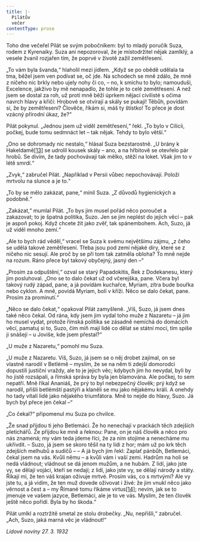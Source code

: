 ```yaml
---
title: |-
  Pilátův
  večer
contentType: prose
---
```


Toho dne večeřel Pilát se svým pobočníkem: byl to mladý poručík Suza, rodem z Kyrenaiky. Suza ani nepozoroval, že je místodržitel nějak zamlklý, a vesele žvanil rozjařen tím, že poprvé v životě zažil zemětřesení.

„To vám byla švanda,“ hlaholil mezi jídlem. „Když se po obědě udělala ta tma, běžel jsem ven podívat se, oč jde. Na schodech se mně zdálo, že mně z ničeho nic brkly nebo ujely nohy či co, – no, k smíchu to bylo; namouduši, Excelence, jakživo by mě nenapadlo, že tohle je to celé zemětřesení. A než jsem se dostal za roh, už proti mně běží úprkem nějací civilisté s očima navrch hlavy a křičí: Hrobové se otvírají a skály se pukají! Těbůh, povídám si, že by zemětřesení? Člověče, říkám si, máš ty štístko! To přece je dost vzácný přírodní úkaz, že?“

Pilát pokynul. „Jednou jsem už viděl zemětřesení,“ řekl. „To bylo v Cilicii, počkej, bude tomu sedmnáct let – tak nějak. Tehdy to bylo větší.“

„Ono se dohromady nic nestalo,“ hlásal Suza bezstarostně. „U brány k Hakeldamě[\[13\]](./resources/undefined) se udrolil kousek skály – ano, a na hřbitově se otevřelo pár hrobů. Se divím, že tady pochovávají tak mělko, stěží na loket. Však jim to v létě smrdí.“

„Zvyk,“ zabručel Pilát. „Například v Persii vůbec nepochovávají. Položí mrtvolu na slunce a je to.“

„To by se mělo zakázat, pane,“ mínil Suza. „Z důvodů hygienických a podobně.“

„Zakázat,“ mumlal Pilát. „To bys jim musel pořád něco poroučet a zakazovat; to je špatná politika, Suzo. Jen se jim neplést do jejich věcí – pak je aspoň pokoj. Když chcete žít jako zvěř, tak spánembohem. Ach, Suzo, já už viděl mnoho zemí.“

„Ale to bych rád věděl,“ vracel se Suza k svému největšímu zájmu, „z čeho se udělá takové zemětřesení. Třeba jsou pod zemí nějaké díry, které se z ničeho nic sesují. Ale proč by se při tom tak zatměla obloha? To mně nejde na rozum. Ráno přece byl takový obyčejný, jasný den –“

„Prosím za odpuštění,“ ozval se starý Papadokitis, Řek z Dodekanesu, který jim posluhoval. „Ono se to dalo čekat už od včerejška, pane. Včera byl takový rudý západ, pane, a já povídám kuchařce, Myriam, zítra bude bouřka nebo cyklon. A mně, povídá Myriam, bolí v kříži. Něco se dalo čekat, pane. Prosím za prominutí.“

„Něco se dalo čekat,“ opakoval Pilát zamyšleně. „Víš, Suzo, já jsem dnes také něco čekal. Od rána, kdy jsem jim vydal toho muže z Nazaretu – já jim ho musel vydat, protože římská politika se zásadně nemíchá do domácích věcí, pamatuj si to, Suzo, čím míň mají lidé co dělat se státní mocí, tím spíše ji snášejí – u Joviše, kde jsem přestal?“

„U muže z Nazaretu,“ pomohl mu Suza.

„U muže z Nazaretu. Víš, Suzo, já jsem se o něj drobet zajímal, on se vlastně narodil v Betlémě – myslím, že se na něm ti zdejší domorodci dopustili justiční vraždy, ale to je jejich věc; kdybych jim ho nevydal, byli by ho jistě rozsápali, a římská správa by byla jen blamována. Ale počkej, to sem nepatří. Mně říkal Ananiáš, že prý to byl nebezpečný člověk; prý když se narodil, přišli betlémští pastýři a klaněli se mu jako nějakému králi. A onehdy ho tady vítali lidé jako nějakého triumfátora. Mně to nejde do hlavy, Suzo. Já bych byl přece jen čekal –“

„Co čekal?“ připomenul mu Suza po chvilce.

„Že snad přijdou ti jeho Betlemáci. Že ho nenechají v prackách těch zdejších pletichářů. Že přijdou ke mně a řeknou: Pane, on je náš člověk a něco pro nás znamená; my vám teda jdeme říci, že za ním stojíme a nenecháme mu ukřivdit. – Suzo, já jsem se skoro těšil na ty lidi z hor; mám už po krk těch zdejších melhubů a sudičů – – A já bych jim řekl: Zaplať pánbůh, Betlemáci, čekal jsem na vás. Kvůli němu – a kvůli vám i vaší zemi. Hadrům na holi se nedá vládnout; vládnout se dá jenom mužům, a ne hubám. Z lidí, jako jste vy, se dělají vojáci, kteří se nedají; z lidí, jako jste vy, se dělají národy a státy. Říkají mi, že ten váš krajan oživuje mrtvé. Prosím vás, co s mrtvými? Ale vy jste tu, a já vidím, že ten muž dovede oživovat i živé: že jim vnukl něco jako věrnost a čest a – my Římané tomu říkáme virtus[\[14\]](./resources/undefined); nevím, jak se to jmenuje ve vašem jazyce, Betlemáci, ale je to ve vás. Myslím, že ten člověk ještě něco pořídí. Byla by ho škoda.“

Pilát umlkl a roztržitě smetal ze stolu drobečky. „Nu, nepřišli,“ zabručel. „Ach, Suzo, jaká marná věc je vládnout!“

_Lidové noviny 27. 3. 1932_
